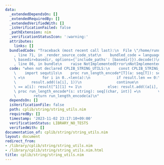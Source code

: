 ```yaml
---
data:
  _extendedDependsOn: []
  _extendedRequiredBy: []
  _extendedVerifiedWith: []
  _isVerificationFailed: false
  _pathExtension: nim
  _verificationStatusIcon: ':warning:'
  attributes:
    links: []
  bundledCode: "Traceback (most recent call last):\n  File \"/home/runner/.local/lib/python3.10/site-packages/onlinejudge_verify/documentation/build.py\"\
    , line 71, in _render_source_code_stat\n    bundled_code = language.bundle(stat.path,\
    \ basedir=basedir, options={'include_paths': [basedir]}).decode()\n  File \"/home/runner/.local/lib/python3.10/site-packages/onlinejudge_verify/languages/nim.py\"\
    , line 86, in bundle\n    raise NotImplementedError\nNotImplementedError\n"
  code: "when not declared CPLIB_STRING_UTILS:\n    const CPLIB_STRING_UTILS* = 1\n\
    \    import sequtils\n    proc run_length_encode*[T](a: seq[T]): seq[(T, int)]\
    \ =\n        for i in 0..<len(a):\n            if result.len == 0:\n         \
    \       result.add((a[i], 1))\n                continue\n            if result[^1][0]\
    \ == a[i]: result[^1][1] += 1\n            else: result.add((a[i], 1))\n\n   \
    \ proc run_length_encode*(s: string): seq[(char, int)] =\n        var a = s.items.toSeq\n\
    \        return run_length_encode(a)\n"
  dependsOn: []
  isVerificationFile: false
  path: cplib/string/string_utils.nim
  requiredBy: []
  timestamp: '2023-11-02 23:17:10+09:00'
  verificationStatus: LIBRARY_NO_TESTS
  verifiedWith: []
documentation_of: cplib/string/string_utils.nim
layout: document
redirect_from:
- /library/cplib/string/string_utils.nim
- /library/cplib/string/string_utils.nim.html
title: cplib/string/string_utils.nim
---
```

